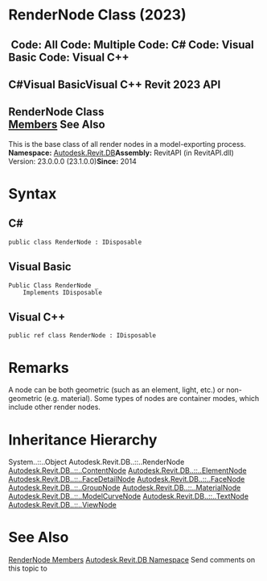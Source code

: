 # RenderNode Class (2023)

﻿
 Code: All Code: Multiple Code: C# Code: Visual Basic Code: Visual C++   
---  
C#Visual BasicVisual C++
Revit 2023 API  
---  
RenderNode Class  
[Members](df98ff52-609e-8761-9755-352e10f075ec.md "RenderNode Members") See Also  
---  
This is the base class of all render nodes in a model-exporting process. 
**Namespace:** [Autodesk.Revit.DB](87546ba7-461b-c646-cbb1-2cb8f5bff8b2.md "Autodesk.Revit.DB Namespace")**Assembly:** RevitAPI (in RevitAPI.dll) Version: 23.0.0.0 (23.1.0.0)**Since:** 2014 
# Syntax
C#  
---  
```text
public class RenderNode : IDisposable
```
  
Visual Basic  
---  
```text
Public Class RenderNode _
	Implements IDisposable
```
  
Visual C++  
---  
```text
public ref class RenderNode : IDisposable
```
  
# Remarks
A node can be both geometric (such as an element, light, etc.) or non-geometric (e.g. material). Some types of nodes are container modes, which include other render nodes. 
# Inheritance Hierarchy
System..::..Object Autodesk.Revit.DB..::..RenderNode [Autodesk.Revit.DB..::..ContentNode](5752e4cb-f427-5c73-9a25-6978db12bead.md "ContentNode Class") [Autodesk.Revit.DB..::..ElementNode](45f8a303-c479-9d6e-c39e-7705169820c2.md "ElementNode Class") [Autodesk.Revit.DB..::..FaceDetailNode](033c07e7-4883-4998-0b2b-3b24f5e2f821.md "FaceDetailNode Class") [Autodesk.Revit.DB..::..FaceNode](fbd0d7af-ac40-e81e-8e06-8b2ce90be28b.md "FaceNode Class") [Autodesk.Revit.DB..::..GroupNode](8b1cabde-3c37-1735-a186-2ce026555ce0.md "GroupNode Class") [Autodesk.Revit.DB..::..MaterialNode](c70338a6-7f40-e89e-607b-47162df3a5ef.md "MaterialNode Class") [Autodesk.Revit.DB..::..ModelCurveNode](025d9b39-a253-8f5c-2988-664f089e8cab.md "ModelCurveNode Class") [Autodesk.Revit.DB..::..TextNode](9a06448a-1c82-7fd7-8be7-9113dc1ce86a.md "TextNode Class") [Autodesk.Revit.DB..::..ViewNode](7cadfd9b-70df-5235-038f-a0535eee6f28.md "ViewNode Class")
# See Also
[RenderNode Members](df98ff52-609e-8761-9755-352e10f075ec.md "RenderNode Members")
[Autodesk.Revit.DB Namespace](87546ba7-461b-c646-cbb1-2cb8f5bff8b2.md "Autodesk.Revit.DB Namespace")
Send comments on this topic to 